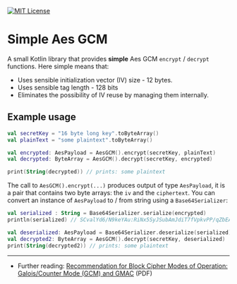 [![MIT License](https://img.shields.io/badge/license-MIT-green.svg)](/LICENSE)

# Simple Aes GCM

A small Kotlin library that provides **simple** Aes GCM `encrypt` / `decrypt` functions. Here simple means that:

- Uses sensible initialization vector (IV) size - 12 bytes. 
- Uses sensible tag length - 128 bits 
- Eliminates the possibility of IV reuse by managing them internally. 


## Example usage

```kotlin
val secretKey = "16 byte long key".toByteArray()
val plainText = "some plaintext".toByteArray()

val encrypted: AesPayload = AesGCM().encrypt(secretKey, plainText)
val decrypted: ByteArray = AesGCM().decrypt(secretKey, encrypted)

print(String(decrypted)) // prints: some plaintext
```  

The call to `AesGCM().encrypt(...)` produces output of type `AesPayload`, it is a pair that contains two byte arrays: 
the `iv` and the `ciphertext`. You can convert an instance of `AesPayload` to / from string using a `Base64Serializer`:

```kotlin
val serialized : String = Base64Serializer.serialize(encrypted)
println(serialized) // SCvalYd6/N9keYAu:RiNx5SyJSubAmJdiT7fVpkvPP/qZbEANetiQuFHK

val deserialized: AesPayload = Base64Serializer.deserialize(serialized)
val decrypted2: ByteArray = AesGCM().decrypt(secretKey, deserialized)
print(String(decrypted2)) // prints: some plaintext 
```

---

- Further reading: [Recommendation for Block Cipher Modes of Operation: Galois/Counter Mode (GCM) and GMAC](https://nvlpubs.nist.gov/nistpubs/Legacy/SP/nistspecialpublication800-38d.pdf) (PDF)
